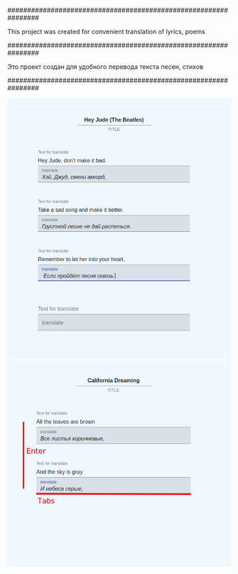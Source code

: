 ################################################################

This project was created for convenient translation of lyrics, poems

################################################################

Это проект создан для удобного перевода текста песен, стихов

################################################################

![Image description](img-title.png)
![Image description](instruction.png)
